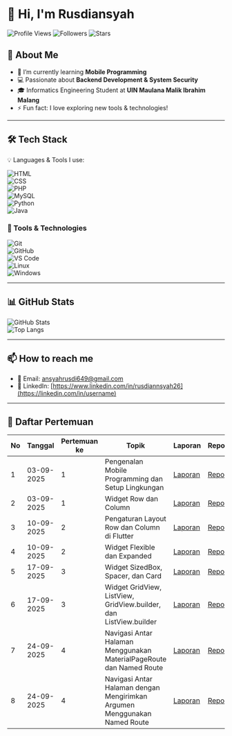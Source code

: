 # 👋 Hi, I'm Rusdiansyah  

![Profile Views](https://komarev.com/ghpvc/?username=Seeyuu26&color=blueviolet)
![Followers](https://img.shields.io/github/followers/Seeyuu26?style=social)
![Stars](https://img.shields.io/github/stars/Seeyuu26?style=social)

## 🚀 About Me  
- 🌱 I’m currently learning **Mobile Programming**  
- 💻 Passionate about **Backend Development & System Security**  
- 🎓 Informatics Engineering Student at **UIN Maulana Malik Ibrahim Malang**  
- ⚡ Fun fact: I love exploring new tools & technologies!  

---

## 🛠️ Tech Stack  
💡 Languages & Tools I use:  

![HTML](https://img.shields.io/badge/-HTML5-E34F26?style=flat&logo=html&logoColor=white)  
![CSS](https://img.shields.io/badge/-CSS3-1572B6?style=flat&logo=css&logoColor=white)  
![PHP](https://img.shields.io/badge/-PHP-777BB4?style=flat&logo=php&logoColor=white)  
![MySQL](https://img.shields.io/badge/-MySQL-4479A1?style=flat&logo=mysql&logoColor=white)  
![Python](https://img.shields.io/badge/-Python-3776AB?style=flat&logo=python&logoColor=white)  
![Java](https://img.shields.io/badge/-Java-007396?style=flat&logo=java&logoColor=white)  

### 🔧 Tools & Technologies  
![Git](https://img.shields.io/badge/-Git-F05032?style=flat&logo=git&logoColor=white)  
![GitHub](https://img.shields.io/badge/-GitHub-181717?style=flat&logo=github&logoColor=white)  
![VS Code](https://img.shields.io/badge/-VS%20Code-007ACC?style=flat&logo=visual-studio-code&logoColor=white)  
![Linux](https://img.shields.io/badge/-Linux-FCC624?style=flat&logo=linux&logoColor=black)  
![Windows](https://img.shields.io/badge/-Windows-0078D6?style=flat&logo=windows&logoColor=white)  
 

---

## 📊 GitHub Stats  
![GitHub Stats](https://github-readme-stats.vercel.app/api?username=Seeyuu26&show_icons=true&theme=tokyonight)  
![Top Langs](https://github-readme-stats.vercel.app/api/top-langs/?username=Seeyuu26&layout=compact&theme=tokyonight)  

---

## 📫 How to reach me  
- 📧 Email: ansyahrusdi649@gmail.com 
- 💼 LinkedIn: [https://www.linkedin.com/in/rusdiannsyah26](https://linkedin.com/in/username)

---


## 📌 Daftar Pertemuan

| No | Tanggal        | Pertemuan ke | Topik                          |    Laporan   |    Repo   |
|----|----------------|--------------|--------------------------------|--------------|-----------|
| 1  |   03-09-2025   |       1      | Pengenalan Mobile Programming dan Setup Lingkungan  | [Laporan](https://drive.google.com/drive/folders/1Y4X8RlVkPwq2hlsIDs3V4DVNaMTvkf2R?usp=drive_link) | [Repo](https://github.com/Seeyuu26/Modul-01) |
| 2  |   03-09-2025   |       1      | Widget Row dan Column      | [Laporan](https://drive.google.com/drive/folders/1zf8sYK52SsvJccwvrWB44X7NsVp1unvX?usp=drive_link) | [Repo](https://github.com/Seeyuu26/Modul-02) |
| 3  |   10-09-2025   |       2      | Pengaturan Layout Row dan Column di Flutter     | [Laporan](https://drive.google.com/drive/folders/1Vl2JpFoSzMdjbhrtaCiJ5LmYC3iLmD0y?usp=drive_link) | [Repo](https://github.com/Seeyuu26/Modul-03) |
| 4  |   10-09-2025   |       2      | Widget Flexible dan Expanded        | [Laporan](https://drive.google.com/drive/folders/1tKR-dMNdeGB4xtnBTYFGfJATqcYeUfSY?usp=drive_link) | [Repo](https://github.com/Seeyuu26/Modul-04) |
| 5  |   17-09-2025   |       3      | Widget SizedBox, Spacer, dan Card   | [Laporan](https://drive.google.com/drive/folders/1ZPi-xSOmUA5tt2IbHfdstm-nbv7maEJD?usp=drive_link) | [Repo](https://github.com/Seeyuu26/Modul-05) |
| 6  |   17-09-2025   |       3      | Widget GridView, ListView, GridView.builder, dan ListView.builder   | [Laporan](https://drive.google.com/drive/folders/1yM889U4wRfqGIQblvhX1RVheBRW0C9Vs?usp=drive_link) | [Repo](https://github.com/Seeyuu26/Modul-06) |
| 7 |    24-09-2025   |       4      | Navigasi Antar Halaman Menggunakan MaterialPageRoute dan Named Route | [Laporan](https://drive.google.com/file/d/1lvTmA_cVQxNJLwnPQvICmueOoZvX9GpB/view?usp=drive_link) | [Repo](https://github.com/Seeyuu26/Modul-07) |
| 8 |    24-09-2025   |       4      | Navigasi Antar Halaman dengan Mengirimkan Argumen Menggunakan Named Route | [Laporan](https://drive.google.com/file/d/17TvD-qIXAsDCN774y8H1Jm35h4Lh5vle/view?usp=sharing) | [Repo](https://github.com/Seeyuu26/Modul-08) |

